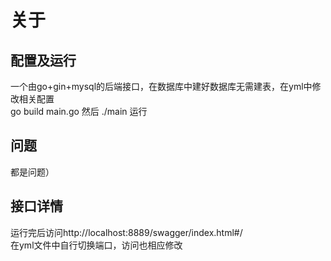 # 关于
## 配置及运行
一个由go+gin+mysql的后端接口，在数据库中建好数据库无需建表，在yml中修改相关配置<br/>
go build main.go
然后 ./main 运行
## 问题
都是问题）
## 接口详情
运行完后访问http://localhost:8889/swagger/index.html#/ <br/>
在yml文件中自行切换端口，访问也相应修改